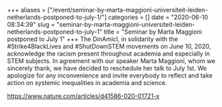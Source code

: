 +++
aliases = ["/event/seminar-by-marta-maggioni-universiteit-leiden-netherlands-postponed-to-july-1/"]
categories = []
date = "2020-06-10 08:34:39"
slug = "seminar-by-marta-maggioni-universiteit-leiden-netherlands-postponed-to-july-1"
title = "Seminar by Marta Maggioni postponed to July 1"
+++
The DinAmicI, in solidarity with the \#Strike4BlackLives and
\#ShutDownSTEM movements on June 10, 2020, acknowledge the racism
present throughout academia and especially in STEM subjects. In
agreement with our speaker Marta Maggioni, whom we sincerely thank, we
have decided to reschedule her talk to July 1st. We apologize for any
inconvenience and invite everybody to reflect and take action on
systemic inequalities in academia and science.

<https://www.nature.com/articles/d41586-020-01721-x>
